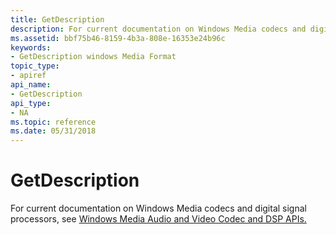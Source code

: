 ```yaml
---
title: GetDescription
description: For current documentation on Windows Media codecs and digital signal processors, see Windows Media Audio and Video Codec and DSP APIs.
ms.assetid: bbf75b46-8159-4b3a-808e-16353e24b96c
keywords:
- GetDescription windows Media Format
topic_type:
- apiref
api_name:
- GetDescription
api_type:
- NA
ms.topic: reference
ms.date: 05/31/2018
---
```


# GetDescription

For current documentation on Windows Media codecs and digital signal processors, see [Windows Media Audio and Video Codec and DSP APIs.](/previous-versions//dd464626(v=vs.85))

 

 
